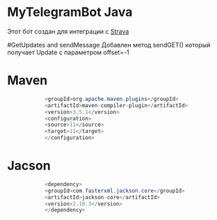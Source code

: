 # MyTelegramBot Java 

Этот бот создан для интеграции с [Strava](https://www.strava.com/login)

#GetUpdates and sendMessage
Добавлен метод sendGET() который получает Update c параметром offset=-1


# Maven
``` Java
            <groupId>org.apache.maven.plugins</groupId>
            <artifactId>maven-compiler-plugin</artifactId>
            <version>3.5.1</version>
            <configuration>
            <source>11</source>
            <target>11</target>
            </configuration>
``` 
# Jacson
``` Java
            <dependency>
            <groupId>com.fasterxml.jackson.core</groupId>
            <artifactId>jackson-core</artifactId>
            <version>2.10.3</version>
            </dependency>
``` 